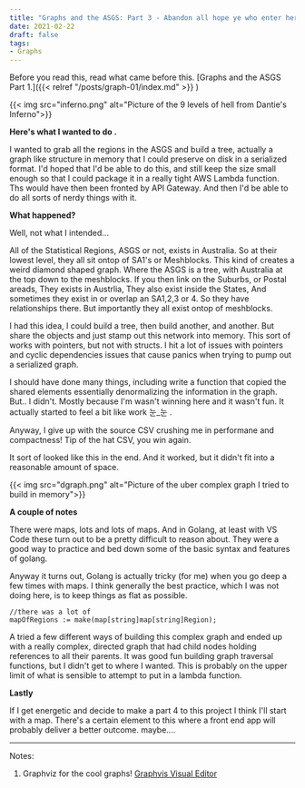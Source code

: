 ```yaml
---
title: "Graphs and the ASGS: Part 3 - Abandon all hope ye who enter here."
date: 2021-02-22
draft: false
tags:
- Graphs
---
```

<!--more-->
Before you read this, read what came before this. [Graphs and the ASGS Part 1.]({{< relref "/posts/graph-01/index.md" >}} )

{{< img src="inferno.png" alt="Picture of the 9 levels of hell from Dantie's Inferno">}}


**Here's what I wanted to do .**

I wanted to grab all the regions in the ASGS and build a tree, actually a graph like structure in memory that I could preserve on disk in a serialized format. 
I'd hoped that I'd be able to do this, and still keep the size small enough so that I could package it in a really tight AWS Lambda function.
Ths would have then been fronted by API Gateway. 
And then I'd be able to do all sorts of nerdy things with it. 

**What happened?**

Well, not what I intended...

All of the Statistical Regions, ASGS or not, exists in Australia. So at their lowest level, they all sit ontop of SA1's or Meshblocks. 
This kind of creates a weird diamond shaped graph. Where the ASGS is a tree, with Australia at the top down to the meshblocks. If you then link on the Suburbs, or Postal areads, They exists in Austrlia, They also exist inside the States, And sometimes they exist in or overlap an SA1,2,3 or 4. So they have relationships there. But importantly they all exist ontop of meshblocks. 

I had this idea, I could build a tree, then build another, and another. But share the objects and just stamp out this network into memory. This sort of works with pointers, but not with structs. I hit a lot of issues with pointers and cyclic dependencies issues that cause panics when trying to pump out a serialized graph. 

I should have done many things, including write a function that copied the shared elements essentially denormalizing the information in the graph. But.. I didn't. Mostly because I'm wasn't winning here and it wasn't fun. It actually started to feel a bit like work 눈_눈 . 

Anyway, I give up with the source CSV crushing me in performane and compactness! Tip of the hat CSV, you win again. 

It sort of looked like this in the end. And it worked, but it didn't fit into a reasonable amount of space. 

{{< img src="dgraph.png" alt="Picture of the uber complex graph I tried to build in memory">}}

**A couple of notes**

There were maps, lots and lots of maps. And in Golang, at least with VS Code these turn out to be a pretty difficult to reason about. They were a good way to practice and bed down some of the basic syntax and features of golang.

Anyway it turns out, Golang is actually tricky (for me) when you go deep a few times with maps. I think generally the best practice, which I was not doing here, is to keep things as flat as possible. 

```
//there was a lot of 
mapOfRegions := make(map[string]map[string]Region);
```

A tried a few different ways of building this complex graph and ended up with a really complex, directed graph that had child nodes holding references to all their parents. It was good fun building graph traversal functions, but I didn't get to where I wanted. This is probably on the upper limit of what is sensible to attempt to put in a lambda function. 

**Lastly**

If I get energetic and decide to make a part 4 to this project I think I'll start with a map. There's a certain element to this where a front end app will probably deliver a better outcome. maybe....

---
Notes:  
1. Graphviz for the cool graphs! [Graphvis Visual Editor](http://magjac.com/graphviz-visual-editor/)
